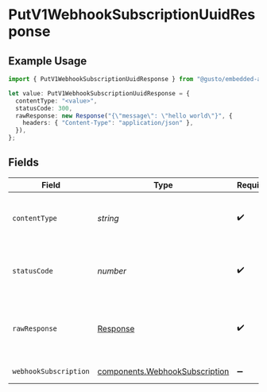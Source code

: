 # PutV1WebhookSubscriptionUuidResponse

## Example Usage

```typescript
import { PutV1WebhookSubscriptionUuidResponse } from "@gusto/embedded-api/models/operations/putv1webhooksubscriptionuuid.js";

let value: PutV1WebhookSubscriptionUuidResponse = {
  contentType: "<value>",
  statusCode: 300,
  rawResponse: new Response("{\"message\": \"hello world\"}", {
    headers: { "Content-Type": "application/json" },
  }),
};
```

## Fields

| Field                                                                            | Type                                                                             | Required                                                                         | Description                                                                      |
| -------------------------------------------------------------------------------- | -------------------------------------------------------------------------------- | -------------------------------------------------------------------------------- | -------------------------------------------------------------------------------- |
| `contentType`                                                                    | *string*                                                                         | :heavy_check_mark:                                                               | HTTP response content type for this operation                                    |
| `statusCode`                                                                     | *number*                                                                         | :heavy_check_mark:                                                               | HTTP response status code for this operation                                     |
| `rawResponse`                                                                    | [Response](https://developer.mozilla.org/en-US/docs/Web/API/Response)            | :heavy_check_mark:                                                               | Raw HTTP response; suitable for custom response parsing                          |
| `webhookSubscription`                                                            | [components.WebhookSubscription](../../models/components/webhooksubscription.md) | :heavy_minus_sign:                                                               | Example response                                                                 |